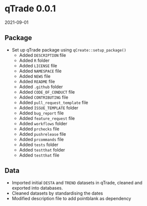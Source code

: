 # qTrade 0.0.1

2021-09-01

## Package

* Set up qTrade package using `qCreate::setup_package()`
  * Added `DESCRIPTION` file
  * Added `R` folder
  * Added `LICENSE` file
  * Added `NAMESPACE` file
  * Added `NEWS` file
  * Added `README` file
  * Added `.github` folder
  * Added `CODE_OF_CONDUCT` file
  * Added `CONTRIBUTING` file
  * Added `pull_request_template` file
  * Added `ISSUE_TEMPLATE` folder
  * Added `bug_report` file
  * Added `feature_request` file
  * Added `workflows` folder
  * Added `prchecks` file
  * Added `pushrelease` file
  * Added `prcommands` file
  * Added `tests` folder
  * Added `testthat` folder
  * Added `testthat` file
  
## Data

* Imported initial `DESTA` and `TREND` datasets in qTrade, cleaned and exported into databases.
* Cleaned datasets by standardising the dates
* Modified description file to add pointblank as dependency
